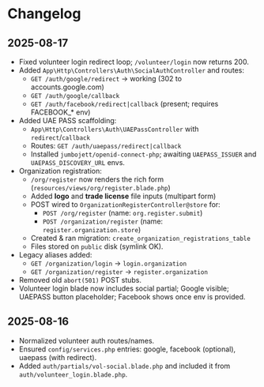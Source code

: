 # Changelog

## 2025-08-17
- Fixed volunteer login redirect loop; `/volunteer/login` now returns 200.
- Added `App\Http\Controllers\Auth\SocialAuthController` and routes:
  - `GET /auth/google/redirect` → working (302 to accounts.google.com)
  - `GET /auth/google/callback`
  - `GET /auth/facebook/redirect|callback` (present; requires FACEBOOK_* env)
- Added UAE PASS scaffolding:
  - `App\Http\Controllers\Auth\UAEPassController` with `redirect`/`callback`
  - Routes: `GET /auth/uaepass/redirect|callback`
  - Installed `jumbojett/openid-connect-php`; awaiting `UAEPASS_ISSUER` and `UAEPASS_DISCOVERY_URL` envs.
- Organization registration:
  - `/org/register` now renders the rich form (`resources/views/org/register.blade.php`)
  - Added **logo** and **trade license** file inputs (multipart form)
  - POST wired to `OrganizationRegisterController@store` for:
    - `POST /org/register` (name: `org.register.submit`)
    - `POST /organization/register` (name: `register.organization.store`)
  - Created & ran migration: `create_organization_registrations_table`
  - Files stored on `public` disk (symlink OK).
- Legacy aliases added:
  - `GET /organization/login` → `login.organization`
  - `GET /organization/register` → `register.organization`
- Removed old `abort(501)` POST stubs.
- Volunteer login blade now includes social partial; Google visible; UAEPASS button placeholder; Facebook shows once env is provided.

## 2025-08-16
- Normalized volunteer auth routes/names.
- Ensured `config/services.php` entries: google, facebook (optional), uaepass (with redirect).
- Added `auth/partials/vol-social.blade.php` and included it from `auth/volunteer_login.blade.php`.

